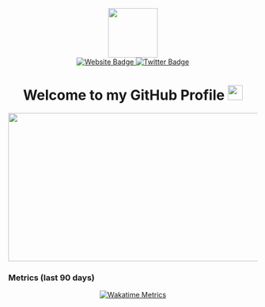 <div id="header" align="center">
  <img src="https://github.com/user-attachments/assets/c79c3d9c-c1c6-4de8-b134-d96659ba3b04" width="100"/>

 <div id="badges">
   <a href="https://search.stadprin.com/portal/">
     <img src="https://img.shields.io/badge/Website-blue?style=for-the-badge&logoColor=white" alt="Website Badge">
   </a>
  
   <a href="https://search.stadprin.com/search?q=searXNG">
     <img src="https://img.shields.io/badge/searXNG-lightblue?style=for-the-badge&logo=twitter&logoColor=white" alt="Twitter Badge">
   </a>
 </div>
 
 <h1>
  Welcome to my GitHub Profile 
   <img src="https://media.giphy.com/media/hvRJCLFzcasrR4ia7z/giphy.gif" width="30px"/>
 </h1>
 
 <div align="center">
   <img src="https://media.giphy.com/media/dWesBcTLavkZuG35MI/giphy.gif" width="600" height="300"/>
 </div>
</div>

### Metrics (last 90 days)

<div style="display: flex; flex-wrap: wrap; justify-content: center; gap: 20px;">
  <a href="https://github.com/brandenvs">
    <img src="https://github-readme-stats-brandenvs-projects.vercel.app/api/wakatime/?username=brandenvs&layout=compact&custom_title=Language%20Metrics&theme=tokyonight" alt="Wakatime Metrics" />
  </a>
</div>
